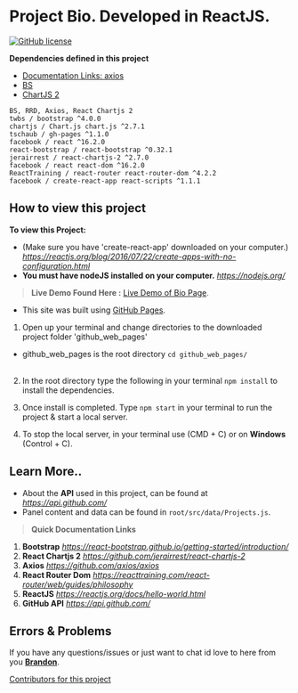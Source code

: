 # **Project Bio**. Developed in ReactJS.
[![GitHub license](https://img.shields.io/badge/license-GNU-blue.svg)](LICENSE) 

**Dependencies defined in this project**

- [Documentation Links: axios](https://github.com/jerairrest/react-chartjs-2)
- [BS](https://react-bootstrap.github.io/getting-started/introduction/)
- [ChartJS 2](https://octicons.github.com/)
```
BS, RRD, Axios, React Chartjs 2 
twbs / bootstrap ^4.0.0
chartjs / Chart.js chart.js ^2.7.1
tschaub / gh-pages ^1.1.0
facebook / react ^16.2.0
react-bootstrap / react-bootstrap ^0.32.1
jerairrest / react-chartjs-2 ^2.7.0
facebook / react react-dom ^16.2.0
ReactTraining / react-router react-router-dom ^4.2.2
facebook / create-react-app react-scripts ^1.1.1
```
## How to view this project
**To view this Project:**
- (Make sure you have 'create-react-app' downloaded on your computer.)
 *https://reactjs.org/blog/2016/07/22/create-apps-with-no-configuration.html*
- **You must have nodeJS installed on your computer.** *https://nodejs.org/*

> **Live Demo Found Here :** [Live Demo of Bio Page](https://brandonv98.github.io/bio).
- This site was built using [GitHub Pages](https://pages.github.com/).

1) Open up your terminal and change directories to the downloaded project folder 'github_web_pages'
- github_web_pages is the root directory
    `cd github_web_pages/`
                                                  
2) In the root directory type the following in your terminal
    `npm install`
to install the dependencies.
                                                  
3) Once install is completed. Type
    `npm start`
in your terminal to run the project & start a local server.

4) To stop the local server, in your terminal  use (CMD + C) or on **Windows** (Control + C).
                                                  
## Learn More..
-  About the **API** used in this project, can be found at  *https://api.github.com/*
- Panel content and data can be found in `root/src/data/Projects.js`.
> **Quick Documentation Links**
1) **Bootstrap** *https://react-bootstrap.github.io/getting-started/introduction/*
2) **React Chartjs 2** *https://github.com/jerairrest/react-chartjs-2*
3) **Axios** *https://github.com/axios/axios*
4) **React Router Dom** *https://reacttraining.com/react-router/web/guides/philosophy*
5) **ReactJS** *https://reactjs.org/docs/hello-world.html*
6) **GitHub API** *https://api.github.com/*


## Errors & Problems
If you have any questions/issues or just want to chat id love to here from you **[Brandon](brandon@overtimewebdev.com)**.

[Contributors for this project](CONTRIBUTORS.md)
